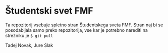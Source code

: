 # Študentski svet FMF

Ta repozitorij vsebuje spletno stran Študentskega sveta FMF.
Stran naj bi se posodabljala samo preko repozitorija, vse kar je potrebno narediti na strežniku je
```$ git pull```

Tadej Novak, Jure Slak
